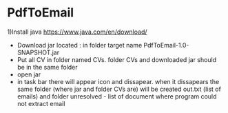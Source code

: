 # PdfToEmail

1)Install java https://www.java.com/en/download/

* Download jar located : in folder target name PdfToEmail-1.0-SNAPSHOT.jar
* Put all CV in folder named CVs. folder CVs and downloaded jar should be in the same folder
* open jar
* in task bar there will appear icon and dissapear. when it dissapears the same folder (where jar and folder CVs are) will be created out.txt (list of emails) and folder unresolved - list of document where program could not extract email
